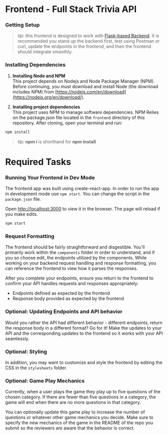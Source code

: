 # Frontend - Full Stack Trivia API 

### Getting Setup

> _tip_: this frontend is designed to work with [Flask-based Backend](../backend). It is recommended you stand up the backend first, test using Postman or curl, update the endpoints in the frontend, and then the frontend should integrate smoothly.

### Installing Dependencies

1. **Installing Node and NPM**<br>
This project depends on Nodejs and Node Package Manager (NPM). Before continuing, you must download and install Node (the download includes NPM) from [https://nodejs.com/en/download](https://nodejs.org/en/download/).

2. **Installing project dependencies**<br>
This project uses NPM to manage software dependencies. NPM Relies on the package.json file located in the `frontend` directory of this repository. After cloning, open your terminal and run:
```bash
npm install
```
>_tip_: **npm i** is shorthand for **npm install**

# Required Tasks

### Running Your Frontend in Dev Mode

The frontend app was built using create-react-app. In order to run the app in development mode use ```npm start```. You can change the script in the ```package.json``` file. 

Open [http://localhost:3000](http://localhost:3000) to view it in the browser. The page will reload if you make edits.<br>

```bash
npm start
```

### Request Formatting

The frontend should be fairly straightforward and disgestible. You'll primarily work within the ```components``` folder in order to understand, and if you so choose edit, the endpoints utilized by the components. While working on your backend request handling and response formatting, you can reference the frontend to view how it parses the responses. 

After you complete your endpoints, ensure you return to the frontend to confirm your API handles requests and responses appropriately: 
- Endpoints defined as expected by the frontend
- Response body provided as expected by the frontend 

### Optional: Updating Endpoints and API behavior

Would you rather the API had different behavior - different endpoints, return the response body in a different format? Go for it! Make the updates to your API and the corresponding updates to the frontend so it works with your API seamlessly. 


### Optional: Styling

In addition, you may want to customize and style the frontend by editing the CSS in the ```stylesheets``` folder. 

### Optional: Game Play Mechanics

Currently, when a user plays the game they play up to five questions of the chosen category. If there are fewer than five questions in a category, the game will end when there are no more questions in that category. 

You can optionally update this game play to increase the number of questions or whatever other game mechanics you decide. Make sure to specify the new mechanics of the game in the README of the repo you submit so the reviewers are aware that the behavior is correct. 

